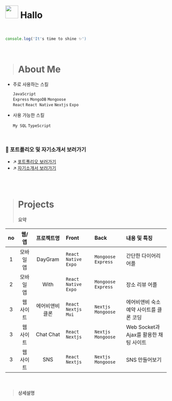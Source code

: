 

# <img src='https://user-images.githubusercontent.com/107971288/206865204-34f3921b-e594-406b-8e3d-731ef850ac48.jpeg' width=40px /> Hallo
<br>


```js
console.log('It's time to shine ✨')
```
<br>

> # About Me

- 주로 사용하는 스킬

  `JavaScript`<br>
  `Express` `MongoDB` `Mongoose`<br>
  `React` `React Native` `Nextjs` `Expo`<br>
 
 
- 사용 가능한 스킬
  
  `My SQL` `TypeScript`

<br>

### 📂 포트폴리오 및 자기소개서 보러가기
<!-- 포폴 사이트 만들면 여기에 같이 넣어주기--> 
 - ↗️ [포트폴리오 보러가기](https://www.notion.so/bdaa15c7c18f44afa3d474bf93e04352)
 - ↗️ [자기소개서 보러가기](https://www.notion.so/f81297b8404a4bb0a044f8c4a42db82f) <br>

<br>
<br>

> # Projects
> 
> 
> #### 요약
> 
| no | 웹/앱 | 프로젝트명 | Front | Back | 내용 및 특징 |
| :--: | :--: | :--: | :-- | :-- | :-- |
| 1 | 모바일 앱 | DayGram |  `React Native` `Expo` | `Mongoose` `Express` | 간단한 다이어리 어플 |
| 2 | 모바일 앱 | With |  `React Native` `Expo` | `Mongoose` `Express` | 장소 리뷰 어플  |
| 3 | 웹 사이트 | 에어비앤비 클론 | `React` `Nextjs` `Mui` | `Nextjs` `Mongoose` | 에어비앤비 숙소 예약 사이트를 클론 코딩 |
| 3 | 웹 사이트 | Chat Chat | `React` `Nextjs` | `Nextjs` `Mongoose` | Web Socket과 Ajax를 활용한 채팅 사이트 |
| 3 | 웹 사이트 | SNS | `React` `Nextjs` | `Nextjs` `Mongoose` | SNS 만들어보기 |

<!-- 프로젝트 정리 완성하면 여기에 내용 같이 넣어주기-->
<!-- 프로젝트 테이블 정리해주기-->

<br>

> #### 상세설명
> 

